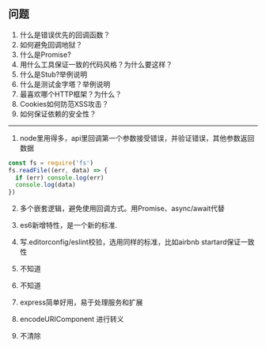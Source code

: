## 问题

1. 什么是错误优先的回调函数？
2. 如何避免回调地狱？
3. 什么是Promise?
4. 用什么工具保证一致的代码风格？为什么要这样？
5. 什么是Stub?举例说明
6. 什么是测试金字塔？举例说明
7. 最喜欢哪个HTTP框架？为什么？
8. Cookies如何防范XSS攻击？
9. 如何保证依赖的安全性？

---

1. node里用得多，api里回调第一个参数接受错误，并验证错误，其他参数返回数据

```js
const fs = require('fs')
fs.readFile((err, data) => {
  if (err) console.log(err)
  console.log(data)
})
```

2. 多个嵌套逻辑，避免使用回调方式。用Promise、async/await代替

3. es6新增特性，是一个新的标准.

4. 写.editorconfig/eslint校验，选用同样的标准，比如airbnb startard保证一致性

5. 不知道

6. 不知道

7. express简单好用，易于处理服务和扩展

8. encodeURIComponent 进行转义

9. 不清除
